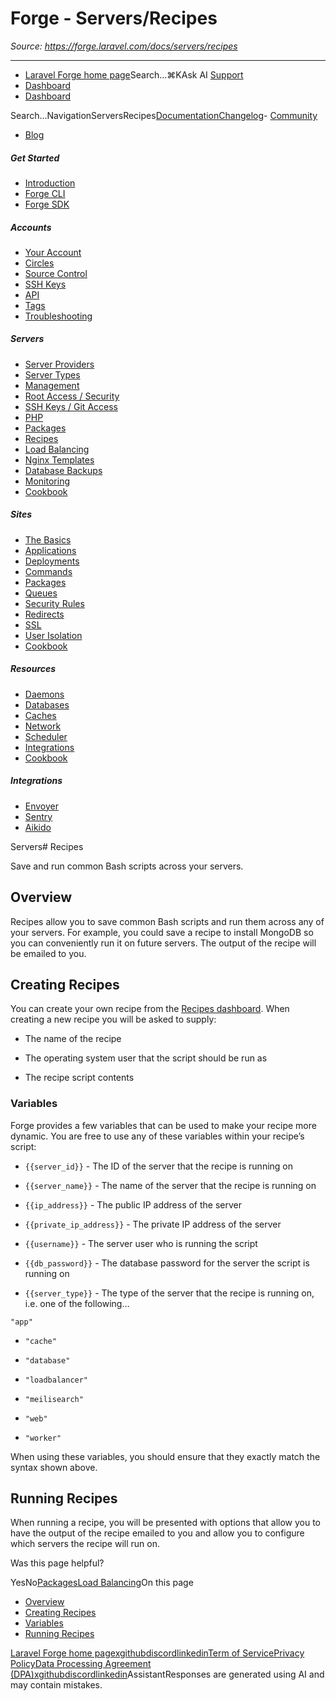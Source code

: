 # Forge - Servers/Recipes

*Source: https://forge.laravel.com/docs/servers/recipes*

---

- [Laravel Forge home page](https://forge.laravel.com)Search...⌘KAsk AI
[Support](/cdn-cgi/l/email-protection#8fe9e0fde8eacfe3eefdeef9eae3a1ece0e2)
- [Dashboard](https://forge.laravel.com)
- [Dashboard](https://forge.laravel.com)

Search...NavigationServersRecipes[Documentation](/docs/introduction)[Changelog](/docs/changelog/changelog)- [Community](https://discord.com/invite/laravel)
- [Blog](https://blog.laravel.com/forge)
##### Get Started

- [Introduction](/docs/introduction)
- [Forge CLI](/docs/cli)
- [Forge SDK](/docs/sdk)

##### Accounts

- [Your Account](/docs/accounts/your-account)
- [Circles](/docs/accounts/circles)
- [Source Control](/docs/accounts/source-control)
- [SSH Keys](/docs/accounts/ssh)
- [API](/docs/accounts/api)
- [Tags](/docs/accounts/tags)
- [Troubleshooting](/docs/accounts/cookbook)

##### Servers

- [Server Providers](/docs/servers/providers)
- [Server Types](/docs/servers/types)
- [Management](/docs/servers/management)
- [Root Access / Security](/docs/servers/provisioning-process)
- [SSH Keys / Git Access](/docs/servers/ssh)
- [PHP](/docs/servers/php)
- [Packages](/docs/servers/packages)
- [Recipes](/docs/servers/recipes)
- [Load Balancing](/docs/servers/load-balancing)
- [Nginx Templates](/docs/servers/nginx-templates)
- [Database Backups](/docs/servers/backups)
- [Monitoring](/docs/servers/monitoring)
- [Cookbook](/docs/servers/cookbook)

##### Sites

- [The Basics](/docs/sites/the-basics)
- [Applications](/docs/sites/applications)
- [Deployments](/docs/sites/deployments)
- [Commands](/docs/sites/commands)
- [Packages](/docs/sites/packages)
- [Queues](/docs/sites/queues)
- [Security Rules](/docs/sites/security-rules)
- [Redirects](/docs/sites/redirects)
- [SSL](/docs/sites/ssl)
- [User Isolation](/docs/sites/user-isolation)
- [Cookbook](/docs/sites/cookbook)

##### Resources

- [Daemons](/docs/resources/daemons)
- [Databases](/docs/resources/databases)
- [Caches](/docs/resources/caches)
- [Network](/docs/resources/network)
- [Scheduler](/docs/resources/scheduler)
- [Integrations](/docs/resources/integrations)
- [Cookbook](/docs/resources/cookbook)

##### Integrations

- [Envoyer](/docs/integrations/envoyer)
- [Sentry](/docs/integrations/sentry)
- [Aikido](/docs/integrations/aikido)

Servers# Recipes

Save and run common Bash scripts across your servers.

## [​](#overview)Overview

Recipes allow you to save common Bash scripts and run them across any of your servers. For example, you could save a recipe to install MongoDB so you can conveniently run it on future servers. The output of the recipe will be emailed to you.

## [​](#creating-recipes)Creating Recipes

You can create your own recipe from the [Recipes dashboard](https://forge.laravel.com/recipes). When creating a new recipe you will be asked to supply:

- The name of the recipe

- The operating system user that the script should be run as

- The recipe script contents

### [​](#variables)Variables

Forge provides a few variables that can be used to make your recipe more dynamic. You are free to use any of these variables within your recipe’s script:

- `{{server_id}}` - The ID of the server that the recipe is running on

- `{{server_name}}` - The name of the server that the recipe is running on

- `{{ip_address}}` - The public IP address of the server

- `{{private_ip_address}}` - The private IP address of the server

- `{{username}}` - The server user who is running the script

- `{{db_password}}` - The database password for the server the script is running on

- `{{server_type}}` - The type of the server that the recipe is running on, i.e. one of the following…

`"app"`

- `"cache"`

- `"database"`

- `"loadbalancer"`

- `"meilisearch"`

- `"web"`

- `"worker"`

When using these variables, you should ensure that they exactly match the syntax shown above.

## [​](#running-recipes)Running Recipes

When running a recipe, you will be presented with options that allow you to have the output of the recipe emailed to you and allow you to configure which servers the recipe will run on.

Was this page helpful?

YesNo[Packages](/docs/servers/packages)[Load Balancing](/docs/servers/load-balancing)On this page
- [Overview](#overview)
- [Creating Recipes](#creating-recipes)
- [Variables](#variables)
- [Running Recipes](#running-recipes)

[Laravel Forge home page](https://forge.laravel.com)[x](https://x.com/laravelphp)[github](https://github.com/laravel)[discord](https://discord.com/invite/laravel)[linkedin](https://linkedin.com/company/laravel)[Term of Service](https://forge.laravel.com/terms-of-service)[Privacy Policy](https://forge.laravel.com/privacy-policy)[Data Processing Agreement (DPA)](https://forge.laravel.com/data-processing-agreement)[x](https://x.com/laravelphp)[github](https://github.com/laravel)[discord](https://discord.com/invite/laravel)[linkedin](https://linkedin.com/company/laravel)AssistantResponses are generated using AI and may contain mistakes.